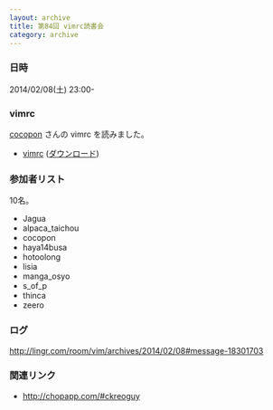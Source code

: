 ```yaml
---
layout: archive
title: 第84回 vimrc読書会
category: archive
---
```


### 日時
2014/02/08(土) 23:00-

### vimrc
[cocopon](https://github.com/cocopon) さんの vimrc を読みました。

- [vimrc](https://github.com/cocopon/dotfiles/blob/978df1c7b9f239937d3670482c37b16f2d301e06/.vimrc) ([ダウンロード](https://raw.github.com/cocopon/dotfiles/978df1c7b9f239937d3670482c37b16f2d301e06/.vimrc))

### 参加者リスト

10名。

- Jagua
- alpaca_taichou
- cocopon
- haya14busa
- hotoolong
- lisia
- manga_osyo
- s_of_p
- thinca
- zeero

### ログ
<http://lingr.com/room/vim/archives/2014/02/08#message-18301703>

### 関連リンク
- <http://chopapp.com/#ckreoguy>
